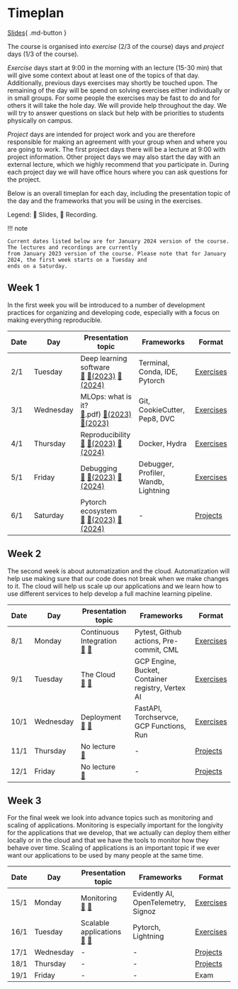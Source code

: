 # Timeplan

[Slides](slides/IntroToTheCourse.pdf){ .md-button }

The course is organised into *exercise* (2/3 of the course) days and *project* days (1/3 of the course).

*Exercise* days start at 9:00 in the morning with an lecture (15-30 min) that will give some context about at least one
of the topics of that day. Additionally, previous days exercises may shortly be touched upon. The remaining of the day
will be spend on solving exercises either individually or in small groups. For some people the exercises may be fast to
do and for others it will take the hole day. We will provide help throughout the day. We will try to answer questions
on slack but help with be priorities to students physically on campus.

*Project* days are intended for project work and you are therefore responsible for making an agreement with your group
when and where you are going to work. The first project days there will be a lecture at 9:00 with project information.
Other project days we may also start the day with an external lecture, which we highly recommend that you participate
in. During each project day we will have office hours where you can ask questions for the project.

Below is an overall timeplan for each day, including the presentation topic of the day and the frameworks that you will
be using in the exercises.

Legend: 📝 Slides, 🎥 Recording.

!!! note

    Current dates listed below are for January 2024 version of the course. The lectures and recordings are currently
    from January 2023 version of the course. Please note that for January 2024, the first week starts on a Tuesday and
    ends on a Saturday.

## Week 1

In the first week you will be introduced to a number of development practices for organizing and developing code,
especially with a focus on making everything reproducible.

Date | Day       | Presentation topic                                                 | Frameworks                           | Format
-----|-----------|--------------------------------------------------------------------|--------------------------------------|-----------
2/1  | Tuesday    | Deep learning software <br> [📝](slides/DeepLearningSoftware.pdf) [🎥(2023)](https://drive.google.com/file/d/1v0vEWhpFESLIpDz_buyaQIopUwiO-qP4/view?usp=share_link) [🎥(2024)](https://drive.google.com/file/d/15jDJg-yewyDz7Fqmu4BIju29gvaKr0KY/view?usp=share_link) | Terminal, Conda, IDE, Pytorch        | [Exercises](s1_development_environment/README.md)
3/1  | Wednesday   | MLOps: what is it? <br> [📝](slides/IntroToMLOps.pdf).pdf) [🎥(2023)](https://drive.google.com/file/d/1YIQszJZK9jkBfaQjvbdNFZB6UkEXw0_7/view?usp=share_link) [🎥(2023)](https://drive.google.com/file/d/1DZM7--x90R28xuK9BCMgHicM7_76z5Yt/view?usp=share_link)             | Git, CookieCutter, Pep8, DVC         | [Exercises](s2_organisation_and_version_control/README.md)
4/1  | Thursday | Reproducibility <br> [📝](slides/ReproducibilityAndSoftware.pdf) [🎥(2023)](https://drive.google.com/file/d/186y1ndv9NMUrL7A9v05G6Jnow4Qg20Hp/view?usp=share_link) [🎥(2024)](https://drive.google.com/file/d/1Egi8lI3F3y3YjAMIFXDQkhwGxDFMBIQ-/view?usp=share_link)                  | Docker, Hydra                        | [Exercises](s3_reproducibility/README.md)
5/1  | Friday  | Debugging <br> [📝](slides/DebuggingML.pdf) [🎥(2023)](https://drive.google.com/file/d/1DeW3UI62jrq42av1uN0-yV5FRNTdeKYz/view?usp=share_link) [🎥(2024)](https://drive.google.com/file/d/107-0zOJvW0Tol9DO_qhjnyW_umZ6onUr/view?usp=share_link)                  | Debugger, Profiler, Wandb, Lightning | [Exercises](s4_debugging_and_logging/README.md)
6/1  | Saturday    | Pytorch ecosystem <br> [📝](slides/Projects.pdf) [🎥(2023)](https://drive.google.com/file/d/1gH0mhUJqA8itDf2gIgYltcEpFCFuCUg-/view?usp=share_link) [🎥(2024)](https://drive.google.com/file/d/13WIPtKnxhosfs3edVrIi-B27hCSHSCmg/view?usp=share_link)                      | -                                    | [Projects](projects.md)

## Week 2

The second week is about automatization and the cloud. Automatization will help use making sure that our code
does not break when we make changes to it. The cloud will help us scale up our applications and we learn how to use
different services to help develop a full machine learning pipeline.

Date | Day       | Presentation topic                                              | Frameworks                                        | Format
-----|-----------|-----------------------------------------------------------------|---------------------------------------------------|-----------
8/1  | Monday    | Continuous Integration <br> [📝](slides/ContinuousIntegration.pdf) [🎥](https://drive.google.com/file/d/1KN1j0BI3oWPJPXe1zY_4bxVvruNn7R6O/view?usp=share_link)| Pytest, Github actions, Pre-commit, CML           | [Exercises](s5_continuous_integration/README.md)
9/1 | Tuesday   | The Cloud <br> [📝](slides/Cloud%20Intro.pdf) [🎥](https://drive.google.com/file/d/1EF60Z_pGlsy1I5UWI01RSUtt3Ef1a_o6/view?usp=share_link)                        | GCP Engine, Bucket, Container registry, Vertex AI | [Exercises](s6_the_cloud/README.md)
10/1 | Wednesday | Deployment <br> [📝](slides/Deployment.pdf) [🎥](https://drive.google.com/file/d/1MbZyaN_ia_VC9Na894NdMLodj4TbAirJ/view?usp=share_link)                         | FastAPI, Torchservce, GCP Functions, Run          | [Exercises](s7_deployment/README.md)
11/1 | Thursday  | No lecture <br> [🎥](https://drive.google.com/file/d/1Qg0LnSINe8epdR7q8sQbMsrXKJenTuDT/view?usp=share_link)                                                  | -                                                 | [Projects](projects.md)
12/1 | Friday    | No lecture <br> [🎥](https://drive.google.com/file/d/1fGq9VSx0WUj3X7kpKP2y5avMbW-jw6K7/view?usp=share_link)                                                  | -                                                 | [Projects](projects.md)

## Week 3

For the final week we look into advance topics such as monitoring and scaling of applications. Monitoring is especially
important for the longivity for the applications that we develop, that we actually can deploy them either
locally or in the cloud and that we have the tools to monitor how they behave over time. Scaling of applications is an
important topic if we ever want our applications to be used by many people at the same time.

Date | Day       | Presentation topic                                                | Frameworks                          | Format
-----|-----------|-------------------------------------------------------------------|-------------------------------------|----------
15/1 | Monday    | Monitoring <br>  [📝](slides/Monitoring.pdf) [🎥](https://drive.google.com/file/d/1ks2Wx-XPEJWxF7aWrbDgXQ2_BLdQSm6l/view?usp=share_link)                                        | Evidently AI, OpenTelemetry, Signoz |  [Exercises](s8_monitoring/README.md)
16/1 | Tuesday   | Scalable applications <br> [📝](slides/Distributed%20applications.pdf) [🎥](https://drive.google.com/file/d/1g7Y1Y-FrgR7WNc8FWyBD27dQ7h7HOKuJ/view?usp=share_link) | Pytorch, Lightning                  | [Exercises](s9_scalable_applications/README.md)
17/1 | Wednesday | -                                                                 | -                                   | [Projects](projects.md)
18/1 | Thursday  | -                                                                 | -                                   | [Projects](projects.md)
19/1 | Friday    | -                                                                 | -                                   | Exam
